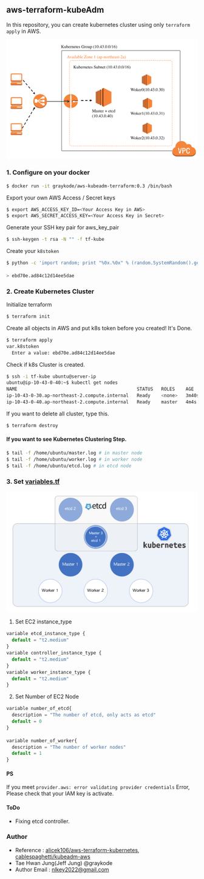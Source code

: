 ## aws-terraform-kubeAdm

In this repository, you can create kubernetes cluster using only `terraform apply` in AWS.

![](aws.png)



### 1. Configure on your docker

```bash
$ docker run -it graykode/aws-kubeadm-terraform:0.3 /bin/bash
```

Export your own AWS Access / Secret keys

```bash
$ export AWS_ACCESS_KEY_ID=<Your Access Key in AWS>
$ export AWS_SECRET_ACCESS_KEY=<Your Access Key in Secret>
```

Generate your SSH key pair for aws_key_pair

```bash
$ ssh-keygen -t rsa -N "" -f tf-kube
```

Create your `k8stoken`

```bash
$ python -c 'import random; print "%0x.%0x" % (random.SystemRandom().getrandbits(3*8), random.SystemRandom().getrandbits(8*8))'

> ebd70e.ad84c12d14ee5dae
```



### 2. Create Kubernetes Cluster

Initialize terraform

```bash
$ terraform init 
```

Create all objects in AWS and put k8s token before you created! It's Done.

```bash
$ terraform apply
var.k8stoken
  Enter a value: ebd70e.ad84c12d14ee5dae
```

Check if k8s Cluster is created.

```bash
$ ssh -i tf-kube ubuntu@server-ip
ubuntu@ip-10-43-0-40:~$ kubectl get nodes
NAME                                            STATUS   ROLES    AGE     VERSION
ip-10-43-0-30.ap-northeast-2.compute.internal   Ready    <none>   3m40s   v1.15.0
ip-10-43-0-40.ap-northeast-2.compute.internal   Ready    master   4m4s    v1.15.0
```

If you want to delete all cluster, type this.

```bash
$ terraform destroy
```



#### If you want to see Kubernetes Clustering Step.

```bash
$ tail -f /home/ubuntu/master.log # in master node
$ tail -f /home/ubuntu/worker.log # in worker node
$ tail -f /home/ubuntu/etcd.log # in etcd node
```

### 3. Set [variables.tf](https://github.com/graykode/aws-kubeadm-terraform/blob/master/variables.tf)

<img src="https://github.com/alicek106/aws-terraform-kubernetes/blob/master/pictures/kube2.png?raw=true" style="width:600px;"/>

1. Set EC2 instance_type
```javascript
variable etcd_instance_type {
  default = "t2.medium"
}
variable controller_instance_type {
  default = "t2.medium"
}
variable worker_instance_type {
  default = "t2.medium"
}
```

2. Set Number of EC2 Node 

```javascript
variable number_of_etcd{
  description = "The number of etcd, only acts as etcd"
  default = 0
}

variable number_of_worker{
  description = "The number of worker nodes"
  default = 1
}
```



#### PS

If you meet `provider.aws: error validating provider credentials` Error, Please check that your IAM key is activate.

#### ToDo
- Fixing etcd controller.


### Author

- Reference : [alicek106/aws-terraform-kubernetes](https://github.com/alicek106/aws-terraform-kubernetes), [cablespaghetti/kubeadm-aws](https://github.com/cablespaghetti/kubeadm-aws)
- Tae Hwan Jung(Jeff Jung) @graykode
- Author Email : [nlkey2022@gmail.com](mailto:nlkey2022@gmail.com)